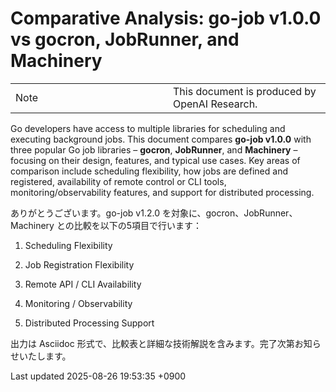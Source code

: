 <div id="header">

# Comparative Analysis: go-job v1.0.0 vs gocron, JobRunner, and Machinery

</div>

<div id="content">

<div class="admonitionblock note">

<table>
<colgroup>
<col style="width: 50%" />
<col style="width: 50%" />
</colgroup>
<tbody>
<tr>
<td class="icon"><div class="title">
Note
</div></td>
<td class="content">This document is produced by OpenAI Research.</td>
</tr>
</tbody>
</table>

</div>

<div class="paragraph">

Go developers have access to multiple libraries for scheduling and executing background jobs. This document compares **go-job v1.0.0** with three popular Go job libraries – **gocron**, **JobRunner**, and **Machinery** – focusing on their design, features, and typical use cases. Key areas of comparison include scheduling flexibility, how jobs are defined and registered, availability of remote control or CLI tools, monitoring/observability features, and support for distributed processing.

</div>

<div class="paragraph">

ありがとうございます。go-job v1.2.0 を対象に、gocron、JobRunner、Machinery との比較を以下の5項目で行います：

</div>

<div class="olist arabic">

1.  Scheduling Flexibility

2.  Job Registration Flexibility

3.  Remote API / CLI Availability

4.  Monitoring / Observability

5.  Distributed Processing Support

</div>

<div class="paragraph">

出力は Asciidoc 形式で、比較表と詳細な技術解説を含みます。完了次第お知らせいたします。

</div>

</div>

<div id="footer">

<div id="footer-text">

Last updated 2025-08-26 19:53:35 +0900

</div>

</div>
